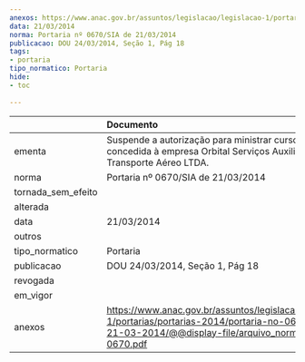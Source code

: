 ```yaml
---
anexos: https://www.anac.gov.br/assuntos/legislacao/legislacao-1/portarias/portarias-2014/portaria-no-0670-sia-de-21-03-2014/@@display-file/arquivo_norma/PA2014-0670.pdf
data: 21/03/2014
norma: Portaria nº 0670/SIA de 21/03/2014
publicacao: DOU 24/03/2014, Seção 1, Pág 18
tags:
- portaria
tipo_normatico: Portaria
hide: 
- toc 
 
---
```


|                    | Documento                                                                                                                                                         |
|:-------------------|:------------------------------------------------------------------------------------------------------------------------------------------------------------------|
| ementa             | Suspende a autorização para ministrar cursos AVSEC concedida à empresa Orbital Serviços Auxiliares de Transporte Aéreo LTDA.                                      |
| norma              | Portaria nº 0670/SIA de 21/03/2014                                                                                                                                |
| tornada_sem_efeito |                                                                                                                                                                   |
| alterada           |                                                                                                                                                                   |
| data               | 21/03/2014                                                                                                                                                        |
| outros             |                                                                                                                                                                   |
| tipo_normatico     | Portaria                                                                                                                                                          |
| publicacao         | DOU 24/03/2014, Seção 1, Pág 18                                                                                                                                   |
| revogada           |                                                                                                                                                                   |
| em_vigor           |                                                                                                                                                                   |
| anexos             | https://www.anac.gov.br/assuntos/legislacao/legislacao-1/portarias/portarias-2014/portaria-no-0670-sia-de-21-03-2014/@@display-file/arquivo_norma/PA2014-0670.pdf |